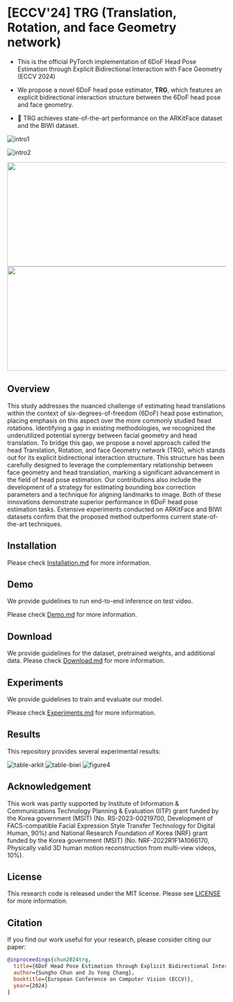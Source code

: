 # [ECCV'24] TRG (Translation, Rotation, and face Geometry network)
- This is the official PyTorch implementation of 6DoF Head Pose Estimation through Explicit Bidirectional Interaction with Face Geometry (ECCV 2024)

- We propose a novel 6DoF head pose estimator, **TRG**, which features an explicit bidirectional interaction structure between the 6DoF head pose and face geometry.

- 💪 TRG achieves state-of-the-art performance on the ARKitFace dataset and the BIWI dataset.

![intro1](./assets/FIG-ITW1.png)

![intro2](./assets/FIG-ITW2.png)

<img src="./assets/demo_video1.gif" width="670" height="240">

<img src="./assets/demo_video2.gif" width="670" height="240">

## Overview
This study addresses the nuanced challenge of estimating head translations within the context of six-degrees-of-freedom (6DoF) head pose estimation, placing emphasis on this aspect over the more commonly studied head rotations. Identifying a gap in existing methodologies, we recognized the underutilized potential synergy between facial geometry and head translation. To bridge this gap, we propose a novel approach called the head Translation, Rotation, and face Geometry network (TRG), which stands out for its explicit bidirectional interaction structure. This structure has been carefully designed to leverage the complementary relationship between face geometry and head translation, marking a significant advancement in the field of head pose estimation. Our contributions also include the development of a strategy for estimating bounding box correction parameters and a technique for aligning landmarks to image. Both of these innovations demonstrate superior performance in 6DoF head pose estimation tasks. Extensive experiments conducted on ARKitFace and BIWI datasets confirm that the proposed method outperforms current state-of-the-art techniques.

## Installation
Please check [Installation.md](./docs/install.md) for more information.

## Demo
We provide guidelines to run end-to-end inference on test video.

Please check [Demo.md](./docs/demo.md) for more information.

## Download
We provide guidelines for the dataset, pretrained weights, and additional data.
Please check [Download.md](./docs/download.md) for more information.

## Experiments
We provide guidelines to train and evaluate our model. 

Please check [Experiments.md](./docs/experiments.md) for more information.

## Results
This repository provides several experimental results:

![table-arkit](./assets/table_arkit.png)
![table-biwi](./assets/table_biwi.png)
![figure4](./assets/FIG4.png)


## Acknowledgement
This work was partly supported by Institute of Information & Communications
Technology Planning & Evaluation (IITP) grant funded by the Korea government (MSIT) (No. RS-2023-00219700, Development of FACS-compatible Facial
Expression Style Transfer Technology for Digital Human, 90%) and National
Research Foundation of Korea (NRF) grant funded by the Korea government
(MSIT) (No. NRF-2022R1F1A1066170, Physically valid 3D human motion reconstruction from multi-view videos, 10%).

## License
This research code is released under the MIT license. Please see [LICENSE](./LICENSE) for more information.

## Citation
If you find our work useful for your research, please consider citing our paper:

````BibTeX
@inproceedings{chun2024trg,
  title={6DoF Head Pose Estimation through Explicit Bidirectional Interaction with Face Geometry},
  author={Sungho Chun and Ju Yong Chang},
  booktitle={European Conference on Computer Vision (ECCV)},
  year={2024}
}
````


